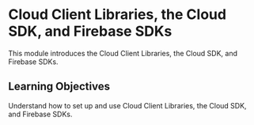 # Cloud Client Libraries, the Cloud SDK, and Firebase SDKs

This module introduces the Cloud Client Libraries, the Cloud SDK, and Firebase 
SDKs.

## Learning Objectives
Understand how to set up and use Cloud Client Libraries, the Cloud SDK, and 
Firebase SDKs.

 